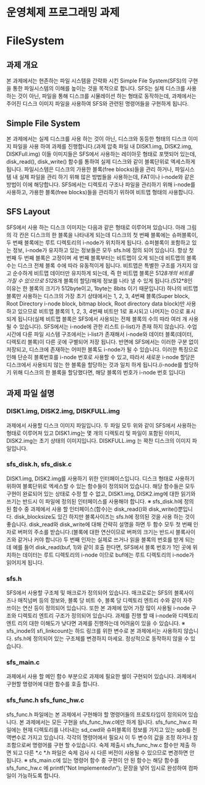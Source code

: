 운영체제 프로그래밍 과제
==============
# FileSystem
## 과제 개요

본 과제에서는 현존하는 파일 시스템을 간략화 시킨 Simple File System(SFS)의 구현을 통한
파일시스템의 이해를 높이는 것을 목적으로 합니다. SFS는 실제 디스크를 사용 하는 것이 아닌, 파일을
통해 디스크를 시뮬레이션 하는 형태로 동작하는데, 과제에서는 주어진 디스크 이미지 파일을 사용하여
SFS와 관련된 명령어들을 구현하게 됩니다.

## Simple File System

본 과제에서는 실제 디스크를 사용 하는 것이 아닌, 디스크와 동등한 형태의 디스크 이미지 파일을
사용 하여 과제를 진행합니다.(과제 압축 파일 내 DISK1.img, DISK2.img, DISKFull.img) 이들 이미지들은
SFS에서 사용하는 레이아웃 형태로 포맷되어 있는데, disk_read(), disk_write() 함수를 통하여 실제
디스크와 같이 블록단위로 엑세스하게 됩니다. 파일시스템은 디스크의 가용한 블록(free blocks)들을 관리
하거나, 파일시스템 내 실제 파일을 관리 하기 위해 많은 방법들을 사용하는데, FAT이나 i-node와 같은
방법이 이에 해당합니다. SFS에서는 디렉토리 구조나 파일을 관리하기 위해 i-node를 사용하고, 가용한
블록(free blocks)들을 관리하기 위하여 비트맵 형태의 사용합니다. 

## SFS Layout

SFS에서 사용 하는 디스크 이미지는 다음과 같은 형태로 이루어져 있습니다. 아래 그림의 각 칸은
디스크의 한 블록을 나타내게 되는데 디스크의 첫 번째 블록에는 슈퍼블록이, 두 번째 블록에는 루트
디렉토리의 i-node가 위치하게 됩니다. 슈퍼블록이 포함하고 있는 정보, i-node가 유지하고 있는 정보들은
모두 sfs.h에 정의 되어 있습니다. 항상 첫 번째 두 번째 블록은 고정이며 세 번째 블록부터는 비트맵이
오게 되는데 비트맵의 블록 수는 디스크 전체 블록 수에 따라 유동적이게 됩니다. 비트맵은 특별한 구조를
가지지 않고 순수하게 비트맵 데이터만 유지하게 되는데, 즉 한 비트맵 블록은 512*8개의 비트를 가질 수
있으므로 512*8개 블록의 할당/해제 정보를 나타 낼 수 있게 됩니다.(512*8인 이유는 한 블록의
크기가 512byte이고, 1byte는 8bits 이기 때문입니다) 하나의 비트맵 블록만 사용하는 디스크의 가장
초기 상태에서는 1, 2, 3, 4번째 블록(Super block, Root Directory i-node block, bitmap block, Root
directory data block)만 사용 하고 있으므로 비트맵 블록의 1, 2, 3, 4번째 비트만 1로 표시되고 
나머지는 0으로 표시되게 됩니다(실제 비트맵 블록은 SFS에서 사용되는 전체 블록의 수의 따라 여러
개 사용 될 수 있습니다). SFS에서는 i-node에 관한 리스트 (i-list)가 존재 하지 않습니다. 수업시간에 다룬 파일 시스템 구조에서는 i-list가 존재해서 i-node와 데이터 블록(데이터, 디렉토리 블록)이 다른 곳에 구별되어 저장 됩니다. 반면에 SFS에서는 이러한 구분 없이 저장되고, 디스크에 존재하는 어떠한 블록도 i-node가 될 수 있습니다. 이러한 특징으로 인해 단순히
블록번호를 i-node 번호로 사용할 수 있고, 따라서 새로운 i-node 할당은 디스크에서 사용되지 않는
한 블록을 할당하는 것과 일치 하게 됩니다.(i-node를 할당하기 위해 디스크의 한 블록을
할당했다면, 해당 블록의 번호가 i-node 번호 입니다)

## 과제 파일 설명

### DISK1.img, DISK2.img, DISKFULL.img
과제에서 사용할 디스크 이미지 파일입니다. 두 파일 모두 위와 같이 SFS에서 사용하는 형태로
이루어져 있고 DISK1.img는 몇 개의 디렉토리 및 파일이 포함된 이미지, DISK2.img는 초기 상태의
이미지입니다. DISKFULL.img 는 꽉찬 디스크의 이미지 파일입니다.

### sfs_disk.h, sfs_disk.c
DISK1.img, DISK2.img를 사용하기 위한 인터페이스입니다. 디스크 형태로 사용하기 위하여 블록단위로
엑세스할 수 있는 함수들이 정의되어 있습니다. 해당 함수들은 모두 구현이 완료되어 있는 상태로 수정
할 수 없고, DISK1.img, DISK2.img에 대한 읽기와 쓰기는 반드시 이 파일에 정의된 인터페이스를
사용해야 합니다. ※ sfs_disk.h에 정의된 함수 중 과제에서 사용 할 인터페이스(함수)는 disk_read()와
disk_write()뿐입니다. disk_blocksize도 있긴 하지만 블록사이즈는 sfs.h에 정의된 것을 사용 하는 것이
좋습니다. disk_read와 disk_write에 대해 간략히 설명을 하면 두 함수 모두 첫 번째 인자로 버퍼의
주소를 받습니다.(블록에 대한 연산이므로 버퍼의 크기는 반드시 블록사이즈와 같거나 커야 합니다) 두
번째 인자는 실제로 쓰거나 읽을 블록의 번호를 받게 되는데 예를 들어 disk_read(buf, 1)와 같이 호출
한다면, SFS에서 블록 번호가 1인 곳에 위치하는 데이터는 루트 디렉토리의 i-node 이므로 buf에는
루트 디렉토리의 i-node가 읽어지게 됩니다.

### sfs.h
SFS에서 사용할 구조체 및 매크로가 정의되어 있습니다. 매크로로는 SFS의 블록사이즈나 매직넘버 등의
정보와, 블록 당 비트 수, 블록 당 디렉토리 엔트리 수와 같이 자주 쓰이는 연산 등이 정의되어
있습니다. 또한 본 과제에 있어 가장 많이 사용될 i-node 구조와 디렉토리 엔트리 구조가 정의되어
있습니다. 과제를 진행 할 때 i-node와 디렉토리 엔트 리의 대한 이해도가 낮다면 과제를 진행하는데
어려움이 있을 수 있습니다. ※ sfs_inode의 sfi_linkcount는 하드 링크를 위한 변수로 본 과제에서는 사용하지 않습니다. sfs.h에
정의되어 있는 구조체를 변경하지 마세요. 정상적으로 동작하지 않을 수 있습니다.

### sfs_main.c
과제에서 사용 할 메인 함수 부분으로 과제에 필요한 쉘이 구현되어 있습니다. 과제에서 구현할
명령어에 대한 함수를 호출 합니다.

### sfs_func.h sfs_func_hw.c
sfs_func.h 파일에는 본 과제에서 구현해야 할 명령어들의 프로토타입이 정의되어 있습 니다. 본
과제에서는 모든 구현을 sfs_func_hw.c에만 하게 됩니다. sfs_func_hw.c 파일에는 현재 디렉토리를
나타내는 sd_cwd와 슈퍼블록의 정보를 가지고 있는 spb를 전역변수로 가지고 있습니다. 각각의
명령어에서 필요시 이 두 변수의 값을 조정 하거나 참조함으로써 명령어를 구현 할 수있습니다. 숙제
제출시 sfs_func_hw.c 함수만 제출 하면 되고 다른 *.c *.h 파일은 숙제 검사 시 다른 버전이 사용될
수 있으므로 변경하면 안 됩니다. ※ sfs_main.c에 있는 명령어 함수 중 구현이 안 된 함수는 해당 함수를 sfs_func_hw.c 에
printf(“Not Implemented\n”); 문장을 넣어 임시로 완성하여 컴파일이 가능하도록 합니다.
